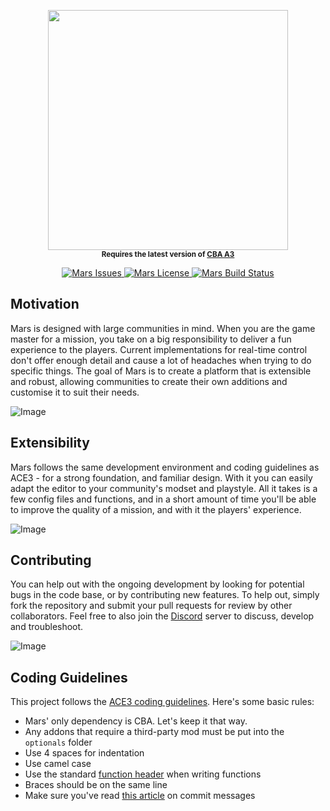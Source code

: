 <p align="center">
	<a href="http://marseditor.com/"><img src="https://raw.githubusercontent.com/marseditor/mars/master/extras/logo/logo_min.png" height="384"></a>
	<br />
    <sup>
        <strong>
            Requires the latest version of <a href="https://github.com/CBATeam/CBA_A3/releases">CBA A3</a>
        </strong>
        <br /><br />
    </sup>
    <a href="https://github.com/marseditor/mars/issues">
        <img src="https://img.shields.io/github/issues-raw/marseditor/mars.svg?label=issues" alt="Mars Issues">
    </a>
    <a href="https://github.com/marseditor/mars/blob/master/LICENSE">
        <img src="https://img.shields.io/badge/License-GPLv3-red.svg?label=license" alt="Mars License">
    </a>
    <a href="https://travis-ci.org/marseditor/mars">
        <img src="https://img.shields.io/travis/marseditor/mars.svg?label=build" alt="Mars Build Status">
    </a>
</p>

## Motivation
Mars is designed with large communities in mind. When you are the game master for a mission, you take on a big responsibility to deliver a fun experience to the players. Current implementations for real-time control don't offer enough detail and cause a lot of headaches when trying to do specific things. The goal of Mars is to create a platform that is extensible and robust, allowing communities to create their own additions and customise it to suit their needs.

![Image](https://mars.arcomm.co/images/posts/framework-release/interface_01n.jpg)

## Extensibility
Mars follows the same development environment and coding guidelines as ACE3 - for a strong foundation, and familiar design. With it you can easily adapt the editor to your community's modset and playstyle. All it takes is a few config files and functions, and in a short amount of time you'll be able to improve the quality of a mission, and with it the players' experience.

![Image](https://mars.arcomm.co/images/posts/framework-release/interface_03.jpg)

## Contributing
You can help out with the ongoing development by looking for potential bugs in the code base, or by contributing new features. To help out, simply fork the repository and submit your pull requests for review by other collaborators. Feel free to also join the [Discord](https://discord.gg/0vfzEmmrAOu1T2uk) server to discuss, develop and troubleshoot.

![Image](https://mars.arcomm.co/images/posts/framework-release/interface_04.jpg)

## Coding Guidelines
This project follows the [ACE3 coding guidelines](http://ace3mod.com/wiki/development/coding-guidelines.html). Here's some basic rules:
* Mars' only dependency is CBA. Let's keep it that way.
* Any addons that require a third-party mod must be put into the `optionals` folder
* Use 4 spaces for indentation
* Use camel case
* Use the standard [function header](http://ace3mod.com/wiki/development/coding-guidelines.html#headers) when writing functions
* Braces should be on the same line
* Make sure you've read [this article](http://chris.beams.io/posts/git-commit) on commit messages
